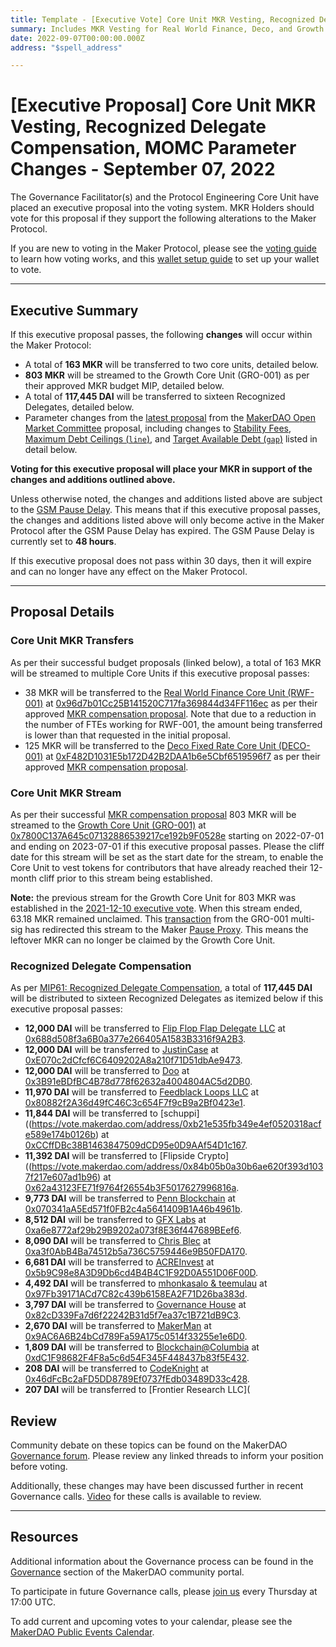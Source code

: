 ```yaml
---
title: Template - [Executive Vote] Core Unit MKR Vesting, Recognized Delegate Compensation, MOMC Parameter Changes - September 07, 2022
summary: Includes MKR Vesting for Real World Finance, Deco, and Growth Core Units, Recognized Delegate compensation for August, parameter changes from the most recent MOMC proposal.
date: 2022-09-07T00:00:00.000Z
address: "$spell_address"

---
```

# [Executive Proposal] Core Unit MKR Vesting, Recognized Delegate Compensation, MOMC Parameter Changes - September 07, 2022

The Governance Facilitator(s) and the Protocol Engineering Core Unit have placed an executive proposal into the voting system. MKR Holders should vote for this proposal if they support the following alterations to the Maker Protocol.

If you are new to voting in the Maker Protocol, please see the [voting guide](https://community-development.makerdao.com/en/learn/governance/how-voting-works/) to learn how voting works, and this [wallet setup guide](https://community-development.makerdao.com/en/learn/governance/voting-setup/) to set up your wallet to vote.

---

## Executive Summary

If this executive proposal passes, the following **changes** will occur within the Maker Protocol:
- A total of **163 MKR** will be transferred to two core units, detailed below.
- **803 MKR** will be streamed to the Growth Core Unit (GRO-001) as per their approved MKR budget MIP, detailed below.
- A total of **117,445 DAI** will be transferred to sixteen Recognized Delegates, detailed below.
- Parameter changes from the [latest proposal](https://forum.makerdao.com/t/parameter-changes-proposal-ppg-omc-001-25-august-2022/17448) from the [MakerDAO Open Market Committee](https://forum.makerdao.com/t/parameter-proposal-group-makerdao-open-market-committee/7355) proposal, including changes to [Stability Fees](https://manual.makerdao.com/parameter-index/vault-risk/param-stability-fee), [Maximum Debt Ceilings (`line`)](https://manual.makerdao.com/module-index/module-dciam#maximum-debt-ceiling-line), and [Target Available Debt (`gap`)](https://manual.makerdao.com/module-index/module-dciam#target-available-debt-gap) listed in detail below.

**Voting for this executive proposal will place your MKR in support of the changes and additions outlined above.**

Unless otherwise noted, the changes and additions listed above are subject to the [GSM Pause Delay](https://manual.makerdao.com/parameter-index/core/param-gsm-pause-delay). This means that if this executive proposal passes, the changes and additions listed above will only become active in the Maker Protocol after the GSM Pause Delay has expired. The GSM Pause Delay is currently set to **48 hours**.

If this executive proposal does not pass within 30 days, then it will expire and can no longer have any effect on the Maker Protocol.

---

## Proposal Details

### Core Unit MKR Transfers

As per their successful budget proposals (linked below), a total of 163 MKR will be streamed to multiple Core Units if this executive proposal passes:
* 38 MKR will be transferred to the [Real World Finance Core Unit (RWF-001)](https://mips.makerdao.com/mips/details/MIP39c2SP1) at [0x96d7b01Cc25B141520C717fa369844d34FF116ec](https://etherscan.io/address/0x96d7b01Cc25B141520C717fa369844d34FF116ec) as per their approved [MKR compensation proposal](https://mips.makerdao.com/mips/details/MIP40c3SP38). Note that due to a reduction in the number of FTEs working for RWF-001, the amount being transferred is lower than that requested in the initial proposal.
* 125 MKR will be transferred to the [Deco Fixed Rate Core Unit (DECO-001)](https://mips.makerdao.com/mips/details/MIP39c2SP23) at [0xF482D1031E5b172D42B2DAA1b6e5Cbf6519596f7](https://etherscan.io/address/0xF482D1031E5b172D42B2DAA1b6e5Cbf6519596f7) as per their approved [MKR compensation proposal](https://mips.makerdao.com/mips/details/MIP40c3SP36).

### Core Unit MKR Stream

As per their successful [MKR compensation proposal](https://mips.makerdao.com/mips/details/MIP40c3SP23) 803 MKR will be streamed to the [Growth Core Unit (GRO-001)](https://mips.makerdao.com/mips/details/MIP39c2SP4) at [0x7800C137A645c07132886539217ce192b9F0528e](https://etherscan.io/address/0x7800C137A645c07132886539217ce192b9F0528e) starting on 2022-07-01 and ending on 2023-07-01 if this executive proposal passes. Please the cliff date for this stream will be set as the start date for the stream, to enable the Core Unit to vest tokens for contributors that have already reached their 12-month cliff prior to this stream being established.

**Note:** the previous stream for the Growth Core Unit for 803 MKR was established in the [2021-12-10 executive vote](https://vote.makerdao.com/executive/template-executive-vote-parameter-changes-switching-mkr-vesting-source-december-10-2021#proposal-detail). When this stream ended, 63.18 MKR remained unclaimed. This [transaction](https://etherscan.io/tx/0x2755d689a8939e0d95c15bef1cfa14d048b79bb218362338fc9173657643c382) from the GRO-001 multi-sig has redirected this stream to the Maker [Pause Proxy](https://etherscan.io/address/0xbe8e3e3618f7474f8cb1d074a26affef007e98fb). This means the leftover MKR can no longer be claimed by the Growth Core Unit.

### Recognized Delegate Compensation

As per [MIP61: Recognized Delegate Compensation](https://mips.makerdao.com/mips/details/MIP61), a total of **117,445 DAI** will be distributed to sixteen Recognized Delegates as itemized below if this executive proposal passes:

- **12,000 DAI** will be transferred to [Flip Flop Flap Delegate LLC](https://vote.makerdao.com/address/0xaf8aa6846539033eaf0c3ca4c9c7373e370e039b) at [0x688d508f3a6B0a377e266405A1583B3316f9A2B3](https://etherscan.io/address/0x688d508f3a6B0a377e266405A1583B3316f9A2B3).
- **12,000 DAI** will be transferred to [JustinCase](https://vote.makerdao.com/address/0xcdb792c14391f7115ba77a7cd27f724fc9ea2091) at [0xE070c2dCfcf6C6409202A8a210f71D51dbAe9473](https://etherscan.io/address/0xE070c2dCfcf6C6409202A8a210f71D51dbAe9473).
- **12,000 DAI** will be transferred to [Doo](https://vote.makerdao.com/address/0x8804d391472126da56b9a560aef6c6d5aaa7607b) at [0x3B91eBDfBC4B78d778f62632a4004804AC5d2DB0](https://etherscan.io/address/0x3B91eBDfBC4B78d778f62632a4004804AC5d2DB0).
- **11,970 DAI** will be transferred to [Feedblack Loops LLC](https://vote.makerdao.com/address/0x845b36e1e4f41a361dd711bda8ea239bf191fe95) at [0x80882f2A36d49fC46C3c654F7f9cB9a2Bf0423e1](https://etherscan.io/address/0x80882f2A36d49fC46C3c654F7f9cB9a2Bf0423e1).
- **11,844 DAI** will be transferred to [schuppi]((https://vote.makerdao.com/address/0xb21e535fb349e4ef0520318acfe589e174b0126b) at [0xCCffDBc38B1463847509dCD95e0D9AAf54D1c167](https://etherscan.io/address/0xCCffDBc38B1463847509dCD95e0D9AAf54D1c167).
- **11,392 DAI** will be transferred to [Flipside Crypto]((https://vote.makerdao.com/address/0x84b05b0a30b6ae620f393d1037f217e607ad1b96) at [0x62a43123FE71f9764f26554b3F5017627996816a](https://etherscan.io/address/0x62a43123FE71f9764f26554b3F5017627996816a).
- **9,773 DAI** will be transferred to [Penn Blockchain](https://vote.makerdao.com/address/0x7ddb50a5b15aea7e7cf9ac8e55a7f9fd9d05ecc6) at [0x070341aA5Ed571f0FB2c4a5641409B1A46b4961b](https://etherscan.io/address/0x070341aA5Ed571f0FB2c4a5641409B1A46b4961b).
- **8,512 DAI** will be transferred to [GFX Labs](https://vote.makerdao.com/address/0xf60d7a62c98f65480725255e831de531efe3fe14) at [0xa6e8772af29b29B9202a073f8E36f447689BEef6](https://etherscan.io/address/0xa6e8772af29b29B9202a073f8E36f447689BEef6).
- **8,090 DAI** will be transferred to [Chris Blec](https://vote.makerdao.com/address/0x2c511d932c5a6fe4071262d49bfc018cfbaaa1f5) at [0xa3f0AbB4Ba74512b5a736C5759446e9B50FDA170](https://etherscan.io/address/0xa3f0AbB4Ba74512b5a736C5759446e9B50FDA170).
- **6,681 DAI** will be transferred to [ACREInvest](https://vote.makerdao.com/address/0x4d3ac33ab1dd7b0f352b8e590fe8b62c4c39ead5) at [0x5b9C98e8A3D9Db6cd4B4B4C1F92D0A551D06F00D](https://etherscan.io/address/0x5b9C98e8A3D9Db6cd4B4B4C1F92D0A551D06F00D).
- **4,492 DAI** will be transferred to [mhonkasalo & teemulau](https://vote.makerdao.com/address/0xaa19f47e6acb02df88efa9f023f2a38412069902) at [0x97Fb39171ACd7C82c439b6158EA2F71D26ba383d](https://etherscan.io/address/0x97Fb39171ACd7C82c439b6158EA2F71D26ba383d).
- **3,797 DAI** will be transferred to [Governance House](https://vote.makerdao.com/address/0x4e314eba76c3062140ad196e4ffd34485e33c5f5) at [0x82cD339Fa7d6f22242B31d5f7ea37c1B721dB9C3](https://etherscan.io/address/0x82cD339Fa7d6f22242B31d5f7ea37c1B721dB9C3).
- **2,670 DAI** will be transferred to [MakerMan](https://vote.makerdao.com/address/0x22d5294a23d49294bf11d9db8beda36e104ad9b3) at [0x9AC6A6B24bCd789Fa59A175c0514f33255e1e6D0](https://etherscan.io/address/0x9AC6A6B24bCd789Fa59A175c0514f33255e1e6D0).
- **1,809 DAI** will be transferred to [Blockchain@Columbia](https://vote.makerdao.com/address/0xb8df77c3bd57761bd0c55d2f873d3aa89b3da8b7) at [0xdC1F98682F4F8a5c6d54F345F448437b83f5E432](https://etherscan.io/address/0xdC1F98682F4F8a5c6d54F345F448437b83f5E432).
- **208 DAI** will be transferred to [CodeKnight](https://vote.makerdao.com/address/0xe89f973a19cd76c3e5e236062668e43042176638) at [0x46dFcBc2aFD5DD8789Ef0737fEdb03489D33c428](https://etherscan.io/address/0x46dFcBc2aFD5DD8789Ef0737fEdb03489D33c428).
- **207 DAI** will be transferred to [Frontier Research LLC](

## Review

Community debate on these topics can be found on the MakerDAO [Governance forum](https://forum.makerdao.com/). Please review any linked threads to inform your position before voting.

Additionally, these changes may have been discussed further in recent Governance calls. [Video](https://www.youtube.com/playlist?list=PLLzkWCj8ywWNq5-90-Id6VPSsrk4OWVan) for these calls is available to review.

---

## Resources

Additional information about the Governance process can be found in the [Governance](https://community-development.makerdao.com/en/learn/governance) section of the MakerDAO community portal.

To participate in future Governance calls, please [join us](https://github.com/makerdao/community/tree/master/governance/governance-and-risk-meetings) every Thursday at 17:00 UTC.

To add current and upcoming votes to your calendar, please see the [MakerDAO Public Events Calendar](https://calendar.google.com/calendar/embed?src=makerdao.com_3efhm2ghipksegl009ktniomdk%40group.calendar.google.com&ctz=UTC&mode=week&showCalendars=0&showPrint=0).